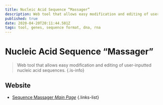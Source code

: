 ```yaml
---
title: Nucleic Acid Sequence “Massager”
description: Web tool that allows easy modification and editing of user-inputted nucleic acid sequences.
published: true
date: 2020-04-20T20:11:44.501Z
tags: tool, genes, sequence format, dna, rna
---
```


# Nucleic Acid Sequence “Massager”

> Web tool that allows easy modification and editing of user-inputted nucleic acid sequences.
{.is-info}


## Website

- [Sequence Massager *Main Page*](http://biomodel.uah.es/en/lab/cybertory/analysis/massager.htm)
{.links-list}

